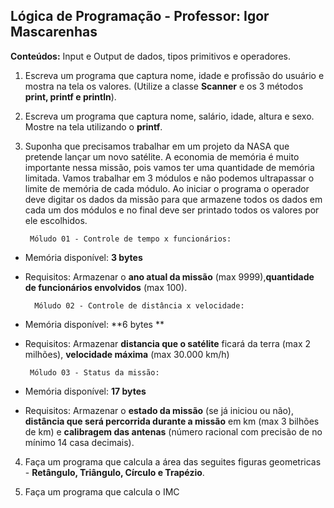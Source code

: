 ## **Lógica de Programação - Professor: Igor Mascarenhas** ##

**Conteúdos:** Input e Output de dados, tipos primitivos e operadores.

 1. Escreva um programa que captura nome, idade e profissão do usuário e mostra na tela os valores. (Utilize a classe **Scanner** e os 3 métodos **print, printf e println**).


2. Escreva um programa que captura nome, salário, idade, altura e sexo. Mostre na tela utilizando o **printf**.

3.  Suponha que precisamos trabalhar em um projeto da NASA que pretende lançar um novo satélite. A economia de memória é muito importante nessa missão, pois vamos ter uma quantidade de memória limitada. Vamos trabalhar em 3 módulos e não podemos ultrapassar o limite de memória de cada módulo. Ao iniciar o programa o operador deve digitar os dados da missão para que armazene todos os dados em cada um dos módulos e no final deve ser printado todos os valores por ele escolhidos.

		 Móludo 01 - Controle de tempo x funcionários:
    

 - Memória disponível: **3 bytes**
 - Requisitos: Armazenar o **ano atual da missão** (max 9999),**quantidade de funcionários envolvidos** (max 100).

		 Móludo 02 - Controle de distância x velocidade:
    

 - Memória disponível: **6 bytes **
 - Requisitos: Armazenar **distancia que o satélite** ficará da terra (max 2 milhões), **velocidade máxima** (max 30.000 km/h)

		Móludo 03 - Status da missão:
    

 - Memória disponível: **17  bytes**
 - Requisitos: Armazenar o **estado da missão** (se já iniciou ou não), **distância que será percorrida durante a missão** em km (max 3 bilhões de km) e **calibragem das antenas** (número racional com precisão de no mínimo 14 casa decimais).

4. Faça um programa que calcula a área das seguites figuras geometricas - **Retângulo, Triângulo, Círculo e Trapézio**.
    
5. Faça um programa que calcula o IMC
